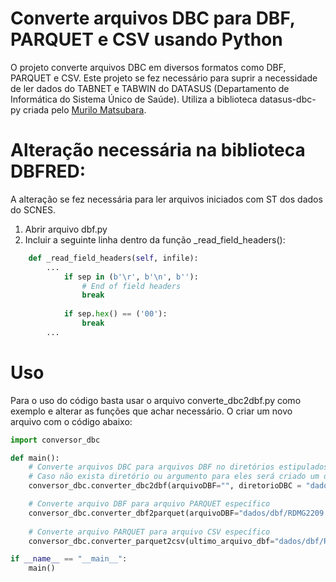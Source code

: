 # Converte arquivos DBC para DBF, PARQUET e CSV usando Python

O projeto converte arquivos DBC em diversos formatos como DBF, PARQUET e CSV.
Este projeto se fez necessário para suprir a necessidade de ler dados do TABNET e TABWIN do DATASUS (Departamento de Informática do Sistema Único de Saúde).
Utiliza a biblioteca datasus-dbc-py criada pelo [Murilo Matsubara](https://github.com/mymatsubara/datasus-dbc-py).

# Alteração necessária na biblioteca DBFRED:

A alteração se fez necessária para ler arquivos iniciados com ST dos dados do SCNES.
1. Abrir arquivo dbf.py
2. Incluir a seguinte linha dentro da função _read_field_headers():
```python
    def _read_field_headers(self, infile):
        ...
            if sep in (b'\r', b'\n', b''):
                # End of field headers
                break
            
            if sep.hex() == ('00'):
                break 
        ...
```

# Uso

Para o uso do código basta usar o arquivo converte_dbc2dbf.py como exemplo e alterar as funções que achar necessário.
O criar um novo arquivo com o código abaixo:

```python
import conversor_dbc

def main():
    # Converte arquivos DBC para arquivos DBF no diretórios estipulados
    # Caso não exista diretório ou argumento para eles será criado um diretório chamado "dbf" no raiz do arquivo executado
    conversor_dbc.converter_dbc2dbf(arquivoDBF="", diretorioDBC = "dados/dbc", diretorioDBF="dados/dbf")

    # Converte arquivo DBF para arquivo PARQUET específico
    conversor_dbc.converter_dbf2parquet(arquivoDBF="dados/dbf/RDMG2209.dbf", diretorioParquet="dados/parquet", row_group=5000)
    
    # Converte arquivo PARQUET para arquivo CSV específico
    conversor_dbc.converter_parquet2csv(ultimo_arquivo_dbf="dados/dbf/RDMG2209.dbf", diretorioParquet="dados/parquet", diretorioCSV="dados/csv")

if __name__ == "__main__":
    main()
```
